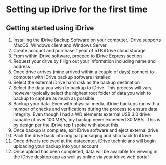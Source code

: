 # Setting up iDrive for the first time

## Getting started using iDrive
1. Installing the iDrive Backup Software on your computer.  iDrive supports MacOS, Windows client and Windows Server.
2. Create account and purchase 1 year of 5TB iDrive cloud storage
3. From within iDrive software, proceed to iDrive Express section
4. Request your drive by fillign out your information including name and address
5. Once drive arrives (mine arrived within a couple of days) connect to computer with iDrive backup software installed
6. Select the external iDrive hard disk as the backup destination
7. Select the data you wish to backup to iDrive.  This process will vary, however typically select the highest root folder of data you wish to backup to capture as much as possible
8. Backup your data.  Even with physical media, iDrive backups run with a number of checks and verifications during the process to ensure data integrity.  Even though I had a WD elements external USB 3.0 drive capable of over 100 MB/s, my backup never exceeded 30 MB/s.  This is by design per the iDrive rep I spoke with about this.
10. Once backup is complete, exit iDrive software and eject external drive
11. Pack the drive back into original packaging and ship back to iDrive
12. Once drive is recieved at the datacenter, iDrive technicians will begin uploading your backup into your account
13. Once upload has been completed, data will be available for viewing in the iDrive desktop app as well as online via your idrive web portal
